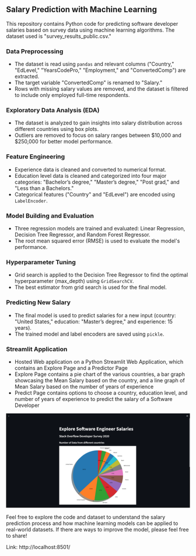 ## Salary Prediction with Machine Learning

This repository contains Python code for predicting software developer salaries based on survey data using machine learning algorithms. The dataset used is "survey_results_public.csv."

### Data Preprocessing
- The dataset is read using `pandas` and relevant columns ("Country," "EdLevel," "YearsCodePro," "Employment," and "ConvertedComp") are extracted.
- The target variable "ConvertedComp" is renamed to "Salary."
- Rows with missing salary values are removed, and the dataset is filtered to include only employed full-time respondents.

### Exploratory Data Analysis (EDA)
- The dataset is analyzed to gain insights into salary distribution across different countries using box plots.
- Outliers are removed to focus on salary ranges between $10,000 and $250,000 for better model performance.

### Feature Engineering
- Experience data is cleaned and converted to numerical format.
- Education level data is cleaned and categorized into four major categories: "Bachelor’s degree," "Master’s degree," "Post grad," and "Less than a Bachelors."
- Categorical features ("Country" and "EdLevel") are encoded using `LabelEncoder`.

### Model Building and Evaluation
- Three regression models are trained and evaluated: Linear Regression, Decision Tree Regressor, and Random Forest Regressor.
- The root mean squared error (RMSE) is used to evaluate the model's performance.

### Hyperparameter Tuning
- Grid search is applied to the Decision Tree Regressor to find the optimal hyperparameter (max_depth) using `GridSearchCV`.
- The best estimator from grid search is used for the final model.

### Predicting New Salary
- The final model is used to predict salaries for a new input (country: "United States," education: "Master’s degree," and experience: 15 years).
- The trained model and label encoders are saved using `pickle`.

### Streamlit Application
- Hosted Web application on a Python Streamlit Web Application, which contains an Explore Page and a Predictor Page
- Explore Page contains a pie chart of the various countries, a bar graph showcasing the Mean Salary based on the country, and a line graph of Mean Salary based on the number of years of experience
- Predict Page contains options to choose a country, education level, and number of years of experience to predict the salary of a Software Developer

![White Board](https://github.com/handojo3/SDE-Salary-Prediction/blob/main/Images/Explore1.png)


Feel free to explore the code and dataset to understand the salary prediction process and how machine learning models can be applied to real-world datasets. If there are ways to improve the model, please feel free to share!

Link: http://localhost:8501/
